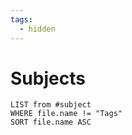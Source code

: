 ```yaml
---
tags:
  - hidden
---
```

# Subjects
```dataview
LIST from #subject
WHERE file.name != "Tags"
SORT file.name ASC
```

